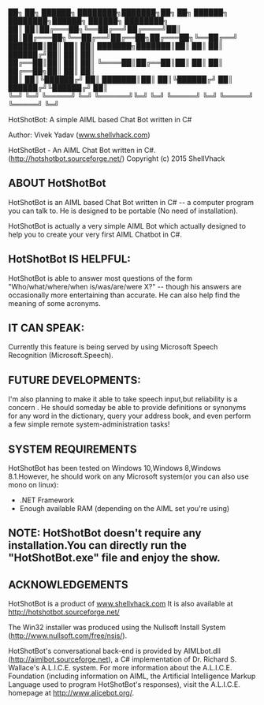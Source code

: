 ██╗  ██╗ ██████╗ ████████╗███████╗██╗  ██╗ ██████╗ ████████╗██████╗  ██████╗ ████████╗    
██║  ██║██╔═══██╗╚══██╔══╝██╔════╝██║  ██║██╔═══██╗╚══██╔══╝██╔══██╗██╔═══██╗╚══██╔══╝    
███████║██║   ██║   ██║   ███████╗███████║██║   ██║   ██║   ██████╔╝██║   ██║   ██║       
██╔══██║██║   ██║   ██║   ╚════██║██╔══██║██║   ██║   ██║   ██╔══██╗██║   ██║   ██║       
██║  ██║╚██████╔╝   ██║   ███████║██║  ██║╚██████╔╝   ██║   ██████╔╝╚██████╔╝   ██║       
╚═╝  ╚═╝ ╚═════╝    ╚═╝   ╚══════╝╚═╝  ╚═╝ ╚═════╝    ╚═╝   ╚═════╝  ╚═════╝    ╚═╝       
                                                                                          

HotShotBot: A simple AIML based Chat Bot written in C#

Author: Vivek Yadav (www.shellvhack.com)

HotShotBot - An AIML Chat Bot written in C#.
(http://hotshotbot.sourceforge.net/)
Copyright (c) 2015 ShellVhack

ABOUT HotShotBot
-----------
HotShotBot is an AIML based Chat Bot written in C# -- a computer program you can talk to.  He
is designed to be portable (No need of installation).

HotShotBot is actually a very simple AIML Bot which actually designed to help you to create
your very first AIML Chatbot in C#.

HotShotBot IS HELPFUL:
---------------------
HotShotBot is able to answer most questions of the form "Who/what/where/when 
is/was/are/were X?" -- though his answers are occasionally more
entertaining than accurate. He can also help find the meaning of some  acronyms.

IT CAN SPEAK:
------------
Currently this feature is being served by using Microsoft Speech Recognition (Microsoft.Speech).

FUTURE DEVELOPMENTS:
--------------------
I'm also planning to make it able to take speech input,but reliability is a concern .
He should someday be able to provide definitions or 
synonyms for any word in the dictionary, query your address book, and even
perform a few simple remote system-administration tasks!


SYSTEM REQUIREMENTS
-------------------
HotShotBot has been tested on Windows 10,Windows 8,Windows 8.1.However,
he should work on any Microsoft system(or you can also use mono on linux):
 - .NET Framework
 - Enough available RAM (depending on the AIML set you're using)
 

NOTE: HotShotBot doesn't require any installation.You can directly run the "HotShotBot.exe" file and enjoy the show.
----

ACKNOWLEDGEMENTS
----------------
HotShotBot is a product of www.shellvhack.com
It is also available at http://hotshotbot.sourceforge.net/

The Win32 installer was produced using the Nullsoft Install System
(http://www.nullsoft.com/free/nsis/).

HotShotBot's conversational back-end is provided by AIMLbot.dll
(http://aimlbot.sourceforge.net), a C# implementation of Dr. Richard S.
Wallace's A.L.I.C.E. system. For more information about the A.L.I.C.E.
Foundation (including information on AIML, the Artificial Intelligence
Markup Language used to program HotShotBot's responses), visit the A.L.I.C.E.
homepage at http://www.alicebot.org/. 

